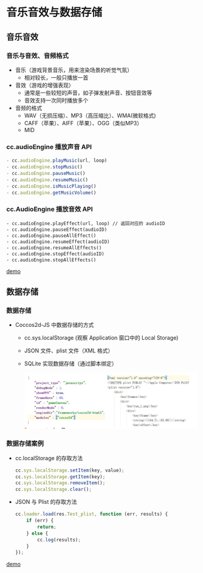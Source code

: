 # 音乐音效与数据存储

## 音乐音效

### 音乐与音效、音频格式

- 音乐（游戏背景音乐，用来渲染场景的听觉气氛）
  - 相对较长，一般只播放一首
- 音效（游戏的增强表现）
  - 通常是一些较短的声音，如子弹发射声音、按钮音效等
  - 音效支持一次同时播放多个
- 音频的格式
  - WAV（无损压缩）、MP3（高压缩比）、WMA(微软格式)
  - CAFF（苹果）、AIFF（苹果）、OGG（类似MP3）
  - MID

### cc.audioEngine 播放声音 API

```javascript
- cc.audioEngine.playMusic(url, loop)
- cc.audioEngine.stopMusic()
- cc.audioEngine.pauseMusic()
- cc.audioEngine.resumeMusic()
- cc.audioEngine.isMusicPlaying()
- cc.audioEngine.getMusicVolume()
```

### cc.AudioEngine 播放音效 API

```javasctipt
- cc.audioEngine.playEffect(url, loop) // 返回对应的 audioID
- cc.audioEngine.pauseEffect(audioID)
- cc.audioEngine.pauseAllEffect()
- cc.audioEngine.resumeEffect(audioID)
- cc.audioEngine.resumeAllEffects()
- cc.audioEngine.stopEffect(audioID)
- cc.audioEngine.stopAllEffects()

```

[demo](https://github.com/hewq/course-H5-Animation-and-Game-Development/tree/master/apps/ch12/LS12/Demo1)

## 数据存储

### 数据存储

- Coccos2d-JS 中数据存储的方式

  - cc.sys.localStorage (观察 Application 窗口中的 Local Storage)

  - JSON 文件、plist 文件（XML 格式）

  - SQLite 实现数据存储（通过脚本绑定）

    ![](../8a.png)

### 数据存储案例

- cc.localStorage 的存取方法

  ```javascript
  cc.sys.localStorage.setItem(key, value);
  cc.sys.localStorage.getItem(key);
  cc.sys.localStorage.removeItem();
  cc.sys.localStorage.clear();
  ```

- JSON 与 Plist 的存取方法

  ```javascript
  cc.loader.load(res.Test_plist, function (err, results) {
      if (err) {
          return;
      } else {
          cc.log(results);
      }
  });
  ```

[demo](https://github.com/hewq/course-H5-Animation-and-Game-Development/tree/master/apps/ch12/LS12/Demo2)